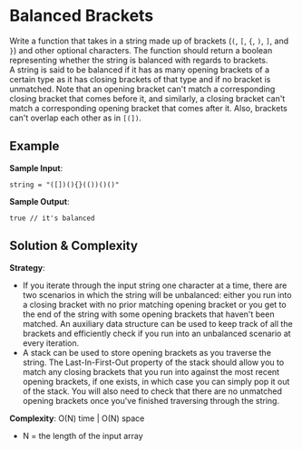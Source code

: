 # Balanced Brackets  
Write a function that takes in a string made up of brackets (`(`, `[`, `{`, `)`, `]`, and `}`) and other optional characters. The function should return a boolean representing whether the string is balanced with regards to brackets.  
A string is said to be balanced if it has as many opening brackets of a certain type as it has closing brackets of that type and if no bracket is unmatched. Note that an opening bracket can't match a corresponding closing bracket that comes before it, and similarly, a closing bracket can't match a corresponding opening bracket that comes after it. Also, brackets can't overlap each other as in `[(])`.  

## Example  
__Sample Input__:  
```
string = "([])(){}(())()()"
```

__Sample Output__:  
```
true // it's balanced  
```

## Solution & Complexity  
__Strategy__:  
* If you iterate through the input string one character at a time, there are two scenarios in which the string will be unbalanced: either you run into a closing bracket with no prior matching opening bracket or you get to the end of the string with some opening brackets that haven't been matched. An auxiliary data structure can be used to keep track of all the brackets and efficiently check if you run into an unbalanced scenario at every iteration.  
* A stack can be used to store opening brackets as you traverse the string. The Last-In-First-Out property of the stack should allow you to match any closing brackets that you run into against the most recent opening brackets, if one exists, in which case you can simply pop it out of the stack. You will also need to check that there are no unmatched opening brackets once you've finished traversing through the string.  

__Complexity__: O(N) time | O(N) space  
* N = the length of the input array